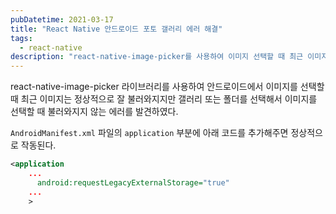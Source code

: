 ```yaml
---
pubDatetime: 2021-03-17
title: "React Native 안드로이드 포토 갤러리 에러 해결"
tags:
  - react-native
description: "react-native-image-picker를 사용하여 이미지 선택할 때 최근 이미지만 선택되고 다른 갤러리, 폴더에서 이미지 선택이 안될때 해결 방법"
---
```


react-native-image-picker 라이브러리를 사용하여 안드로이드에서 이미지를 선택할 때 최근 이미지는 정상적으로 잘 불러와지지만 갤러리 또는 폴더를 선택해서 이미지를 선택할 때 불러와지지 않는 에러를 발견하였다.

`AndroidManifest.xml` 파일의 `application` 부분에 아래 코드를 추가해주면 정상적으로 작동된다.

```xml
<application
    ...
      android:requestLegacyExternalStorage="true"
    ...
    >
```
